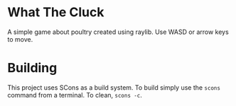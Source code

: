 # What The Cluck
A simple game about poultry created using raylib. Use WASD or arrow keys to move.

# Building
This project uses SCons as a build system. To build simply use the `scons` command from a terminal. To clean, `scons -c`.
